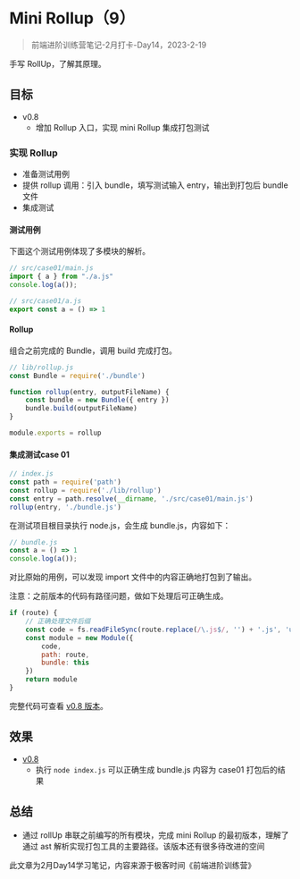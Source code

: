 # Mini Rollup（9）

> 前端进阶训练营笔记-2月打卡-Day14，2023-2-19

手写 RollUp，了解其原理。

## 目标

- v0.8
  - 增加 Rollup 入口，实现 mini Rollup 集成打包测试

### 实现 Rollup

- 准备测试用例
- 提供 rollup 调用：引入 bundle，填写测试输入 entry，输出到打包后 bundle 文件
- 集成测试

#### 测试用例

下面这个测试用例体现了多模块的解析。

```JavaScript
// src/case01/main.js
import { a } from "./a.js"
console.log(a());

// src/case01/a.js
export const a = () => 1

```

#### Rollup

组合之前完成的 Bundle，调用 build 完成打包。

```JavaScript
// lib/rollup.js
const Bundle = require('./bundle')

function rollup(entry, outputFileName) {
    const bundle = new Bundle({ entry })
    bundle.build(outputFileName)
}

module.exports = rollup
```

#### 集成测试case 01

```JavaScript
// index.js
const path = require('path')
const rollup = require('./lib/rollup')
const entry = path.resolve(__dirname, './src/case01/main.js')
rollup(entry, './bundle.js')

```

在测试项目根目录执行 node.js，会生成 bundle.js，内容如下：

```JavaScript
// bundle.js
const a = () => 1
console.log(a());
```

对比原始的用例，可以发现 import 文件中的内容正确地打包到了输出。

注意：之前版本的代码有路径问题，做如下处理后可正确生成。

```JavaScript
if (route) {
    // 正确处理文件后缀
    const code = fs.readFileSync(route.replace(/\.js$/, '') + '.js', 'utf-8').toString()
    const module = new Module({
        code,
        path: route,
        bundle: this
    })
    return module
}
```

完整代码可查看 [v0.8 版本](https://github.com/tangyouhua/lab-mini-rollup/releases/tag/v0.8)。

## 效果

- [v0.8](https://github.com/tangyouhua/lab-mini-rollup/releases/tag/v0.8)
  - 执行 `node index.js` 可以正确生成 bundle.js 内容为 case01 打包后的结果

## 总结

- 通过 rollUp 串联之前编写的所有模块，完成 mini Rollup 的最初版本，理解了通过 ast 解析实现打包工具的主要路径。该版本还有很多待改进的空间

此文章为2月Day14学习笔记，内容来源于极客时间《前端进阶训练营》
